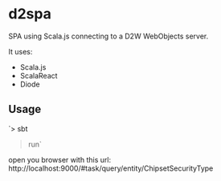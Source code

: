 # d2spa
SPA using Scala.js connecting to a D2W WebObjects server.

It uses:
  - Scala.js
  - ScalaReact
  - Diode

## Usage
`> sbt
> run`

open you browser with this url: http://localhost:9000/#task/query/entity/ChipsetSecurityType
